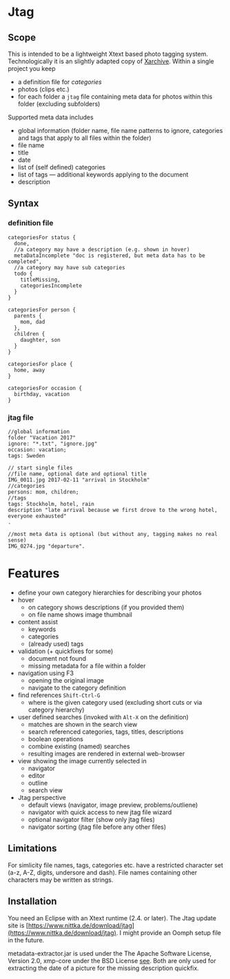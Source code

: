 # Jtag

## Scope

This is intended to be a lightweight Xtext based photo tagging system. Technologically it is an slightly adapted copy of [Xarchive](https://github.com/nittka/Xarchive). Within a single project you keep 
* a definition file for _categories_
* photos (clips etc.)
* for each folder a `jtag` file containing meta data for photos within this folder (excluding subfolders)

Supported meta data includes
* global information (folder name, file name patterns to ignore, categories and tags that apply to all files within the folder)
* file name
* title
* date
* list of (self defined) categories
* list of tags — additional keywords applying to the document
* description

## Syntax

### definition file

```
categoriesFor status {
  done,
  //a category may have a description (e.g. shown in hover)
  metaDataIncomplete "doc is registered, but meta data has to be completed",
  //a category may have sub categories
  todo {
    titleMissing,
    categoriesIncomplete
  }
}

categoriesFor person {
  parents {
    mom, dad
  },
  children {
    daughter, son
  }
}

categoriesFor place {
  home, away
}

categoriesFor occasion {
  birthday, vacation
}
```

### jtag file

```
//global information
folder "Vacation 2017"
ignore: "*.txt", "ignore.jpg"
occasion: vacation;
tags: Sweden

// start single files
//file name, optional date and optional title
IMG_0011.jpg 2017-02-11 "arrival in Stockholm"
//categories
persons: mom, children;
//tags
tags: Stockholm, hotel, rain
description "late arrival because we first drove to the wrong hotel, everyone exhausted"
.

//most meta data is optional (but without any, tagging makes no real sense)
IMG_0274.jpg "departure".
```

# Features

* define your own category hierarchies for describing your photos
* hover
  * on category shows descriptions (if you provided them)
  * on file name shows image thumbnail
* content assist
  * keywords
  * categories
  * (already used) tags
* validation (+ quickfixes for some)
  * document not found
  * missing metadata for a file within a folder
* navigation using F3
  * opening the original image
  * navigate to the category definition
* find references `Shift-Ctrl-G`
  * where is the given category used (excluding short cuts or via category hierarchy)
* user defined searches (invoked with `Alt-X` on the definition)
  * matches are shown in the search view
  * search referenced categories, tags, titles, descriptions
  * boolean operations
  * combine existing (named) searches
  * resulting images are rendered in external web-browser
* view showing the image currently selected in
  * navigator
  * editor
  * outline
  * search view
* Jtag perspective
  * default views (navigator, image preview, problems/outliene)
  * navigator with quick access to new jtag file wizard
  * optional navigator filter (show only jtag files)
  * navigator sorting (jtag file before any other files)

## Limitations

For simlicity file names, tags, categories etc. have a restricted character set (a-z, A-Z, digits, undersore and dash). File names containing other characters may be written as strings.

## Installation

You need an Eclipse with an Xtext runtime (2.4. or later).
The Jtag update site is [https://www.nittka.de/download/jtag](https://www.nittka.de/download/jtag).
I might provide an Oomph setup file in the future.

metadata-extractor.jar is used under the The Apache Software License, Version 2.0, xmp-core under the BSD License [see](https://www.adobe.com/devnet/xmp/library/eula-xmp-library-java.html).
Both are only used for extracting the date of a picture for the missing description quickfix.